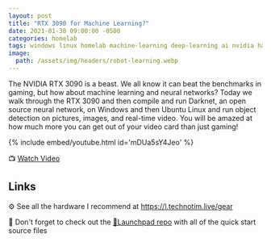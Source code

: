 ```yaml
---
layout: post
title: "RTX 3090 for Machine Learning?"
date: 2021-01-30 09:00:00 -0500
categories: homelab
tags: windows linux homelab machine-learning deep-learning ai nvidia hardware
image:
  path: /assets/img/headers/robot-learning.webp
---
```


The NVIDIA RTX 3090 is a beast.  We all know it can beat the benchmarks in gaming, but how about machine learning and neural networks?  Today we walk through the RTX 3090 and then compile and run Darknet, an open source neural network, on Windows and then Ubuntu Linux and run object detection on pictures, images, and real-time video.  You will be amazed at how much more you can get out of your video card than just gaming!

{% include embed/youtube.html id='mDUa5sY4Jeo' %}

📺 [Watch Video](https://www.youtube.com/watch?v=mDUa5sY4Jeo)

## Links

⚙️ See all the hardware I recommend at <https://l.technotim.live/gear>

🚀 Don't forget to check out the [🚀Launchpad repo](https://l.technotim.live/quick-start) with all of the quick start source files
